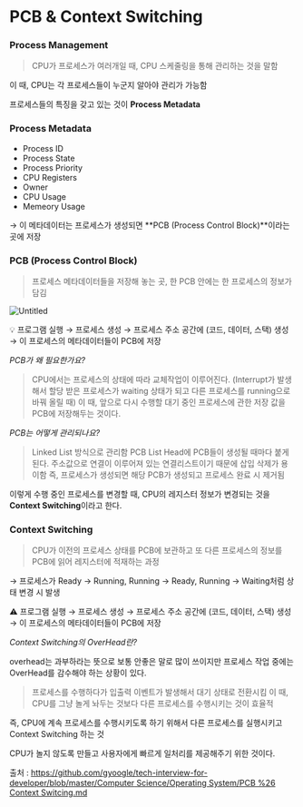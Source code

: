 # PCB & Context Switching

### Process Management

> CPU가 프로세스가 여러개일 때, CPU 스케줄링을 통해 관리하는 것을 말함
> 

이 때, CPU는 각 프로세스들이 누군지 알아야 관리가 가능함

프로세스들의 특징을 갖고 있는 것이 **Process Metadata**

### Process Metadata

- Process ID
- Process State
- Process Priority
- CPU Registers
- Owner
- CPU Usage
- Memeory Usage

→ 이 메타데이터는 프로세스가 생성되면 **PCB (Process Control Block)**이라는 곳에 저장

### **PCB (Process Control Block)**

> 프로세스 메타데이터들을 저장해 놓는 곳, 한 PCB 안에는 한 프로세스의 정보가 담김
> 

![Untitled](PCB%20&%20Context%20Switching%20239a6fee18df414bb032d4c2fc0d3c0b/Untitled.png)

<aside>
💡 프로그램 실행 → 프로세스 생성 → 프로세스 주소 공간에 (코드, 데이터, 스택) 생성 → 이 프로세스의 메타데이터들이 PCB에 저장

</aside>

*PCB가 왜 필요한가요?*

> CPU에서는 프로세스의 상태에 따라 교체작업이 이루어진다.
(Interrupt가 발생해서 할당 받은 프로세스가 waiting 상태가 되고 다른 프로세스를 running으로 바꿔 올릴 때)
이 때, 앞으로 다시 수행할 대기 중인 프로세스에 관한 저장 값을 PCB에 저장해두는 것이다.
> 

*PCB는 어떻게 관리되나요?*

> Linked List 방식으로 관리함
PCB List Head에 PCB들이 생성될 때마다 붙게 된다. 주소값으로 연결이 이루어져 있는 연결리스트이기 때문에 삽입 삭제가 용이함
즉, 프로세스가 생성되면 해당 PCB가 생성되고 프로세스 완료 시 제거됨
> 

이렇게 수행 중인 프로세스를 변경할 때, CPU의 레지스터 정보가 변경되는 것을 **Context Switching**이라고 한다.

### **Context Switching**

> CPU가 이전의 프로세스 상태를 PCB에 보관하고 또 다른 프로세스의 정보를 PCB에 읽어 레지스터에 적재하는 과정
> 

→ 프로세스가 Ready → Running, Running → Ready, Running → Waiting처럼 상태 변경 시 발생

<aside>
⚠️ 프로그램 실행 → 프로세스 생성 → 프로세스 주소 공간에 (코드, 데이터, 스택) 생성 → 이 프로세스의 메타데이터들이 PCB에 저장

</aside>

*Context Switching의 OverHead란?*

overhead는 과부하라는 뜻으로 보통 안좋은 말로 많이 쓰이지만 프로세스 작업 중에는 OverHead를 감수해야 하는 상황이 있다.

> 프로세스를 수행하다가 입출력 이벤트가 발생해서 대기 상태로 전환시킴
이 때, CPU를 그냥 놀게 놔두는 것보다 다른 프로세스를 수행시키는 것이 효율적
> 

즉, CPU에 계속 프로세스를 수행시키도록 하기 위해서 다른 프로세스를 실행시키고 Context Switching 하는 것

CPU가 놀지 않도록 만들고 사용자에게 빠르게 일처리를 제공해주기 위한 것이다.

출처 : [https://github.com/gyoogle/tech-interview-for-developer/blob/master/Computer Science/Operating System/PCB %26 Context Switcing.md](https://github.com/gyoogle/tech-interview-for-developer/blob/master/Computer%20Science/Operating%20System/PCB%20%26%20Context%20Switcing.md)